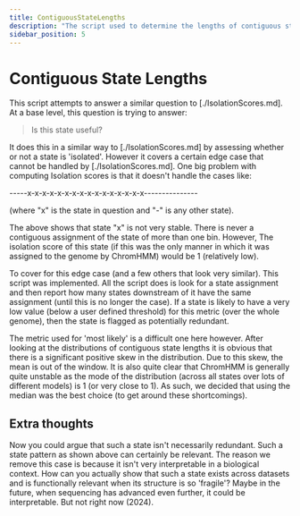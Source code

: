 ```yaml
---
title: ContiguousStateLengths
description: "The script used to determine the lengths of contiguous state assignments."
sidebar_position: 5
---
```


# Contiguous State Lengths

This script attempts to answer a similar question to [./IsolationScores.md]. 
At a base level, this question is trying to answer:

> Is this state useful?

It does this in a similar way to [./IsolationScores.md] by assessing whether or
not a state is 'isolated'. However it covers a certain edge case that cannot be
handled by [./IsolationScores.md]. One big problem with computing Isolation
scores is that it doesn't handle the cases like:

-----x-x-x-x-x-x-x-x-x-x-x-x-x-x-x-x---------------

(where "x" is the state in question and "-" is any other state).

The above shows that state "x" is not very stable. There is never a contiguous
assignment of the state of more than one bin. However, The isolation score
of this state (if this was the only manner in which it was assigned to the
genome by ChromHMM) would be 1 (relatively low).

To cover for this edge case (and a few others that look very similar). This
script was implemented. All the script does is look for a state assignment and
then report how many states downstream of it have the same assignment (until
this is no longer the case). If a state is likely to have a very low value 
(below a user defined threshold) for this metric (over the whole genome), then 
the state is flagged as potentially redundant.

The metric used for 'most likely' is a difficult one here however. After 
looking at the distributions of contiguous state lengths it is obvious that
there is a significant positive skew in the distribution. Due to this skew,
the mean is out of the window. It is also quite clear that ChromHMM is
generally quite unstable as the mode of the distribution (across all states 
over lots of different models) is 1 (or very close to 1). As such, we decided
that using the median was the best choice (to get around these shortcomings).

## Extra thoughts

Now you could argue that such a state isn't necessarily redundant. Such a state
pattern as shown above can certainly be relevant. The reason we remove this
case is because it isn't very interpretable in a biological context. How can
you actually show that such a state exists across datasets and is functionally
relevant when its structure is so 'fragile'? Maybe in the future, when 
sequencing has advanced even further, it could be interpretable. But not right
now (2024).
